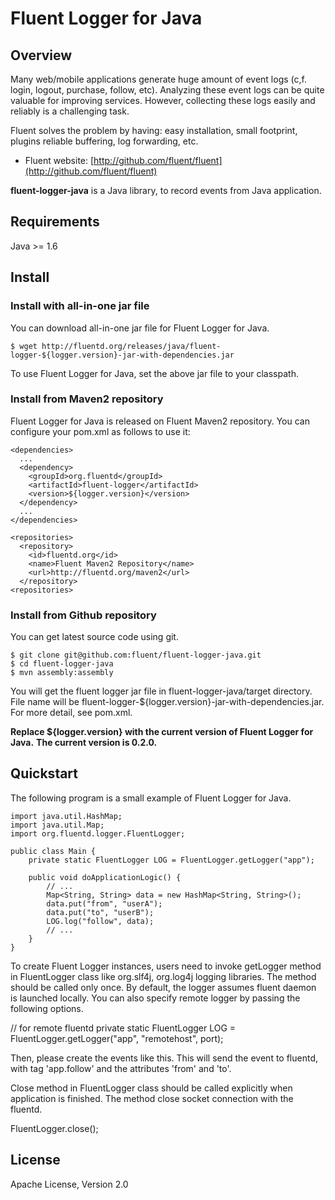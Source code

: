 # Fluent Logger for Java

## Overview

Many web/mobile applications generate huge amount of event logs (c,f. login,
logout, purchase, follow, etc).  Analyzing these event logs can be quite
valuable for improving services.  However, collecting these logs easily and 
reliably is a challenging task.

Fluent solves the problem by having: easy installation, small footprint, plugins
reliable buffering, log forwarding, etc.

  * Fluent website: [http://github.com/fluent/fluent](http://github.com/fluent/fluent)

**fluent-logger-java** is a Java library, to record events from Java application.

## Requirements

Java >= 1.6

## Install

### Install with all-in-one jar file

You can download all-in-one jar file for Fluent Logger for Java.

    $ wget http://fluentd.org/releases/java/fluent-logger-${logger.version}-jar-with-dependencies.jar

To use Fluent Logger for Java, set the above jar file to your classpath.

### Install from Maven2 repository

Fluent Logger for Java is released on Fluent Maven2 repository.  You can 
configure your pom.xml as follows to use it:

    <dependencies>
      ...
      <dependency>
        <groupId>org.fluentd</groupId>
        <artifactId>fluent-logger</artifactId>
        <version>${logger.version}</version>
      </dependency>
      ...
    </dependencies>

    <repositories>
      <repository>
        <id>fluentd.org</id>
        <name>Fluent Maven2 Repository</name>
        <url>http://fluentd.org/maven2</url>
      </repository>
    <repositories>

### Install from Github repository

You can get latest source code using git.

    $ git clone git@github.com:fluent/fluent-logger-java.git
    $ cd fluent-logger-java
    $ mvn assembly:assembly

You will get the fluent logger jar file in fluent-logger-java/target 
directory.  File name will be fluent-logger-${logger.version}-jar-with-dependencies.jar.
For more detail, see pom.xml.

**Replace ${logger.version} with the current version of Fluent Logger for Java.**
**The current version is 0.2.0.**  

## Quickstart

The following program is a small example of Fluent Logger for Java.

    import java.util.HashMap;
    import java.util.Map;
    import org.fluentd.logger.FluentLogger;

    public class Main {
        private static FluentLogger LOG = FluentLogger.getLogger("app");

        public void doApplicationLogic() {
            // ...
            Map<String, String> data = new HashMap<String, String>();
            data.put("from", "userA");
            data.put("to", "userB");
            LOG.log("follow", data);
            // ...
        }
    }

To create Fluent Logger instances, users need to invoke getLogger method in 
FluentLogger class like org.slf4j, org.log4j logging libraries.  The method 
should be called only once.  By default, the logger assumes fluent daemon is 
launched locally.  You can also specify remote logger by passing the following 
options.  

  // for remote fluentd
  private static FluentLogger LOG = FluentLogger.getLogger("app", "remotehost", port);

Then, please create the events like this.  This will send the event to fluentd, 
with tag 'app.follow' and the attributes 'from' and 'to'.

Close method in FluentLogger class should be called explicitly when application 
is finished.  The method close socket connection with the fluentd.

  FluentLogger.close();

## License

Apache License, Version 2.0
